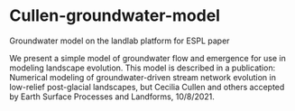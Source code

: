 # Cullen-groundwater-model
Groundwater model on the landlab platform for ESPL paper

We present a simple model of groundwater flow and emergence for use in modeling landscape evolution.  This model is described in a publication:
Numerical modeling of groundwater-driven stream network evolution in low-relief post-glacial landscapes, but Cecilia Cullen and others 
accepted by Earth Surface Processes and Landforms, 10/8/2021.
